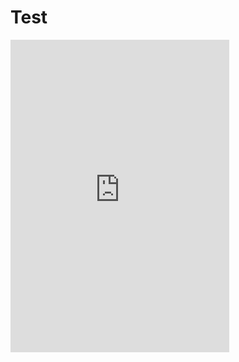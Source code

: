 # Test
<iframe src="https://discord.com/widget?id=1346550356787593319&theme=dark" width="350" height="500" allowtransparency="true" frameborder="0" sandbox="allow-popups allow-popups-to-escape-sandbox allow-same-origin allow-scripts"></iframe>
